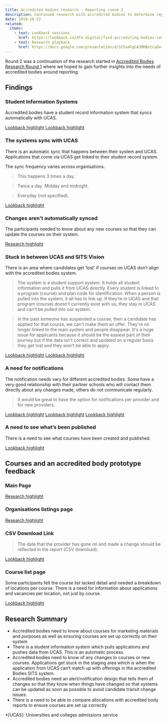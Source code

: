 ```yaml
---
title: Accredited bodies research - Reporting round 2
description: Continued research with accredited bodies to determine reporting needs.
date: 2019-10-22
related:
  items:
    - text: Lookback sessions
      href: https://lookback.io/dfe-digital/find-accrediting-bodies-round-2
    - text: Research playback
      href: https://docs.google.com/presentation/d/1ChxmFgCA3MHBxtcuDwtkiUeNdYBXs2prmeqa9jtQuk8/edit#slide=id.g75687fc910_0_119
---
```


Round 2 was a continuation of the research started in [Accredited Bodies Research Round 1](/publish-teacher-training-courses/accredited-bodies-research-round-1) where we hoped to gain further insights into the needs of accredited bodies around reporting.

## Findings

### Student Information Systems

Accredited bodies have a student record information system that syncs automatically with UCAS.

[Lookback highlight](https://lookback.io/watch/5393vNS6529xg4igS)
[Lookback highlight](https://lookback.io/watch/Nsj3HvTnPiZnRN5Zz)

### The systems sync with UCAS

There is an automatic sync that happens between their system and UCAS. Applications that come via UCAS get linked to their student record system.

The sync frequency varies across organisations.

> This happens 3 times a day.

> Twice a day. Midday and midnight.

> Everyday (not specified).

[Lookback highlight](https://lookback.io/watch/ozWtDtBffhvKoS7xM)

### Changes aren't automatically synced

The participants needed to know about any new courses so that they can update the courses on their system.

[Research highlight](https://docs.google.com/presentation/d/1ChxmFgCA3MHBxtcuDwtkiUeNdYBXs2prmeqa9jtQuk8/edit#slide=id.g6b4896b14d_1_36)

### Stuck in between UCAS and SITS:Vision

There is an area where candidates get ‘lost’ if courses on UCAS don’t align with the accredited bodies system.

> The system is a student support system. It holds all student information and pulls it from UCAS directly. Every student is linked to a program (course) and plan code for identification. When a person is pulled into the system, it all has to link up. If they’re in UCAS and that program (course) doesn’t currently exist with us, they stay in UCAS and can't be pulled into our system.

> In the past someone has suspended a course, then a candidate has applied for that course, we can't make them an offer. They're no longer linked to the main system and people disappear. It's a huge issue for applicants because it should be the easiest part of their journey but if the data isn't correct and updated on a regular basis they get lost and they won't be able to apply.

[Lookback highlight](https://lookback.io/watch/Rm39LacvcTgXqfeZm)
[Lookback highlight](https://lookback.io/watch/tZfZGw9T5DshrkgxB)

### A need for notifications

The notification needs vary for different accredited bodies. Some have a very good relationship with their partner schools who will contact them directly about any changes made, others do not communicate regularly.

> It would be great to have the option for notifications per provider and for new providers.

[Lookback highlight](https://lookback.io/watch/mB5M4s3nkDD7yTgxB)
[Lookback highlight](https://lookback.io/watch/Z3H5Gb4jg9B5Qn8yW)
[Lookback highlight](https://lookback.io/watch/oLt8PPBwJ29DNjhch)

### A need to see what’s been published

There is a need to see what courses have been created and published.

[Lookback highlight](https://lookback.io/watch/wKTSDi4kkuLERJqjS)

## Courses and an accredited body prototype feedback

### Main Page

[Research highlight](https://docs.google.com/presentation/d/1ChxmFgCA3MHBxtcuDwtkiUeNdYBXs2prmeqa9jtQuk8/edit#slide=id.g70bcc29089_0_19)

### Organisations listings page

[Research highlight](https://docs.google.com/presentation/d/1ChxmFgCA3MHBxtcuDwtkiUeNdYBXs2prmeqa9jtQuk8/edit#slide=id.g6b4896b14d_1_76)

### CSV Download Link

> The date that the provider has gone on and made a change should be reflected in the report (CSV download).

[Lookback highlight](https://lookback.io/watch/Z3H5Gb4jg9B5Qn8yW)

### Course list page

Some participants felt the course list lacked detail and needed a breakdown of locations per course. There is a need for information about applications and vacancies per location, not just by course.

[Lookback highlight](https://lookback.io/watch/Rz3pztFNRehY58Pan)

## Research Summary

- Accredited bodies need to know about courses for marketing materials and purposes as well as ensuring courses are set up correctly on their system
- There is a student information system which pulls applications and pushes data from UCAS. This is an automatic process.
- Accredited bodies need to know of any changes to courses or new courses. Applications get stuck in the staging area which is when the application from UCAS can’t match up with offerings in the accredited Bodies SITS system.
- Accredited bodies need an alert/notification design that tells them of changes so that they know when things have changed so that systems can be updated as soon as possible to avoid candidate transit change issues.
- There is a need to be able to compare allocations with accredited body reports to ensure courses are set up correctly.

*[UCAS]: Universities and colleges admissions service
